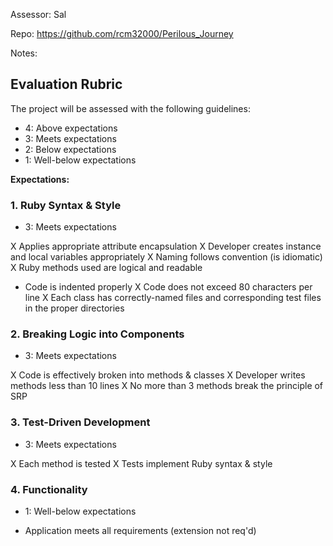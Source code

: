 Assessor: Sal

Repo: https://github.com/rcm32000/Perilous_Journey

Notes:

## Evaluation Rubric

The project will be assessed with the following guidelines:

* 4: Above expectations
* 3: Meets expectations
* 2: Below expectations
* 1: Well-below expectations

**Expectations:**

### 1. Ruby Syntax & Style

* 3: Meets expectations

X Applies appropriate attribute encapsulation
X Developer creates instance and local variables appropriately
X Naming follows convention (is idiomatic)
X Ruby methods used are logical and readable
* Code is indented properly
X Code does not exceed 80 characters per line
X Each class has correctly-named files and corresponding test files in the proper directories

### 2. Breaking Logic into Components

* 3: Meets expectations

X Code is effectively broken into methods & classes
X Developer writes methods less than 10 lines
X No more than 3 methods break the principle of SRP

### 3. Test-Driven Development

* 3: Meets expectations

X Each method is tested
X Tests implement Ruby syntax & style

### 4. Functionality

* 1: Well-below expectations

* Application meets all requirements (extension not req'd)
